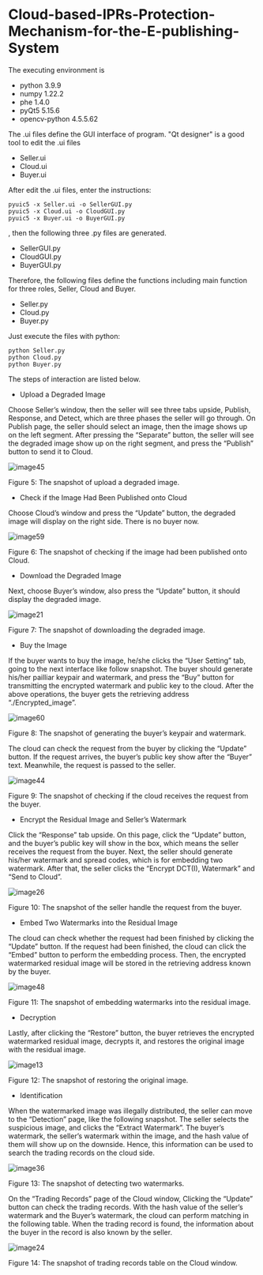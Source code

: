 # Cloud-based-IPRs-Protection-Mechanism-for-the-E-publishing-System
The executing environment is
* python 3.9.9
* numpy 1.22.2
* phe 1.4.0
* pyQt5 5.15.6
* opencv-python 4.5.5.62

The .ui files define the GUI interface of program. "Qt designer" is a good tool to edit the .ui files 
* Seller.ui
* Cloud.ui
* Buyer.ui

After edit the .ui files, enter the instructions:
```
pyuic5 -x Seller.ui -o SellerGUI.py
pyuic5 -x Cloud.ui -o CloudGUI.py
pyuic5 -x Buyer.ui -o BuyerGUI.py
```
, then the following three .py files are generated.
* SellerGUI.py
* CloudGUI.py
* BuyerGUI.py

Therefore, the following files define the functions including main function for three roles, Seller, Cloud and Buyer.
* Seller.py
* Cloud.py
* Buyer.py

Just execute the files with python:
```
python Seller.py
python Cloud.py
python Buyer.py
```
The steps of interaction are listed below.

* Upload a Degraded Image

Choose Seller’s window, then the seller will see three tabs upside, Publish, Response, and Detect, which are three phases the seller will go through. On Publish page, the seller should select an image, then the image shows up on the left segment. After pressing the “Separate” button, the seller will see the degraded image show up on the right segment, and press the “Publish” button to send it to Cloud.

![image45](https://user-images.githubusercontent.com/56756065/204835977-d3a79bd0-6ef6-42a0-a821-7158911be455.png)

Figure 5: The snapshot of upload a degraded image.



* Check if the Image Had Been Published onto Cloud

Choose Cloud’s window and press the “Update” button, the degraded image will display on the right side. There is no buyer now. 

![image59](https://user-images.githubusercontent.com/56756065/204836524-abb39073-e6f6-4c46-b7ca-ced3f1aaad32.png)

Figure 6: The snapshot of checking if the image had been published onto Cloud.

* Download the Degraded Image

Next, choose Buyer’s window, also press the “Update” button, it should display the degraded image.

![image21](https://user-images.githubusercontent.com/56756065/204837121-e490d990-dae8-415b-bab2-7256a3b798a9.png)

Figure 7: The snapshot of downloading the degraded image.

* Buy the Image

If the buyer wants to buy the image, he/she clicks the “User Setting” tab, going to the next interface like follow snapshot. The buyer should generate his/her pailliar keypair and watermark, and press the “Buy” button for transmitting the encrypted watermark and public key to the cloud. After the above operations, the buyer gets the retrieving address “./Encrypted_image”.

![image60](https://user-images.githubusercontent.com/56756065/204837252-c10e7f27-c7b1-49a4-b329-b82ae0143e31.png)

Figure 8: The snapshot of generating the buyer’s keypair and watermark.

The cloud can check the request from the buyer by clicking the “Update” button. If the request arrives, the buyer’s public key show after the “Buyer” text. Meanwhile, the request is passed to the seller.

![image44](https://user-images.githubusercontent.com/56756065/204837401-fd0469a8-91af-4184-aa34-16f9c9968b54.png)

Figure 9: The snapshot of checking if the cloud receives the request from the buyer.

* Encrypt the Residual Image and Seller’s Watermark

Click the “Response” tab upside. On this page, click the “Update” button, and the buyer’s public key will show in the box, which means the seller receives the request from the buyer. Next, the seller should generate his/her watermark and spread codes, which is for embedding two watermark. After that, the seller clicks the “Encrypt DCT(I), Watermark” and “Send to Cloud”. 

![image26](https://user-images.githubusercontent.com/56756065/204837720-120f6234-03c8-4032-98ac-38137b7ed390.png)

Figure 10: The snapshot of the seller handle the request from the buyer.

* Embed Two Watermarks into the Residual Image

The cloud can check whether the request had been finished by clicking the “Update” button. If the request had been finished, the cloud can click the “Embed” button to perform the embedding process. Then, the encrypted watermarked residual image will be stored in the retrieving address known by the buyer.

![image48](https://user-images.githubusercontent.com/56756065/204837938-e059025d-870a-4495-a18b-f28a372bf302.png)

Figure 11: The snapshot of embedding watermarks into the residual image.

* Decryption

Lastly, after clicking the “Restore” button, the buyer retrieves the encrypted watermarked residual image, decrypts it, and restores the original image with the residual image.

![image13](https://user-images.githubusercontent.com/56756065/204837996-c726abd9-b01a-4231-b1df-540b5d7beb9f.png)

Figure 12: The snapshot of restoring the original image.

* Identification

When the watermarked image was illegally distributed, the seller can move to the “Detection” page, like the following snapshot. The seller selects the suspicious image, and clicks the “Extract Watermark”. The buyer’s watermark, the seller’s watermark within the image, and the hash value of them will show up on the downside. Hence, this information can be used to search the trading records on the cloud side.

![image36](https://user-images.githubusercontent.com/56756065/204838114-b66fa540-5c64-4693-9432-df4f7f4c51da.png)

Figure 13: The snapshot of detecting two watermarks.

On the “Trading Records” page of the Cloud window, Clicking the “Update” button can check the trading records. With the hash value of the seller’s watermark and the Buyer’s watermark, the cloud can perform matching in the following table. When the trading record is found, the information about the buyer in the record is also known by the seller.

![image24](https://user-images.githubusercontent.com/56756065/204838200-ba56fc03-a738-4960-b645-78671e9c1c85.png)

Figure 14: The snapshot of trading records table on the Cloud window.
